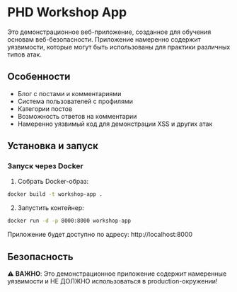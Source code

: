 # PHD Workshop App 

Это демонстрационное веб-приложение, созданное для обучения основам веб-безопасности. Приложение намеренно содержит уязвимости, которые могут быть использованы для практики различных типов атак.

## Особенности

- Блог с постами и комментариями
- Система пользователей с профилями
- Категории постов
- Возможность ответов на комментарии
- Намеренно уязвимый код для демонстрации XSS и других атак

## Установка и запуск

### Запуск через Docker

1. Собрать Docker-образ:
```bash
docker build -t workshop-app .
```

2. Запустить контейнер:
```bash
docker run -d -p 8000:8000 workshop-app
```

Приложение будет доступно по адресу: http://localhost:8000

## Безопасность

⚠️ **ВАЖНО**: Это демонстрационное приложение содержит намеренные уязвимости и НЕ ДОЛЖНО использоваться в production-окружении!
